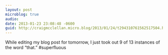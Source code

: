 ```yaml
---
layout: post
microblog: true
audio: 
date: 2013-01-23 23:08:48 -0600
guid: http://craigmcclellan.micro.blog/2013/01/24/t294310761562517504.html
---
```

While editing my blog post for tomorrow, I just took out 9 of 13 instances of the word “that.” #superfluous

